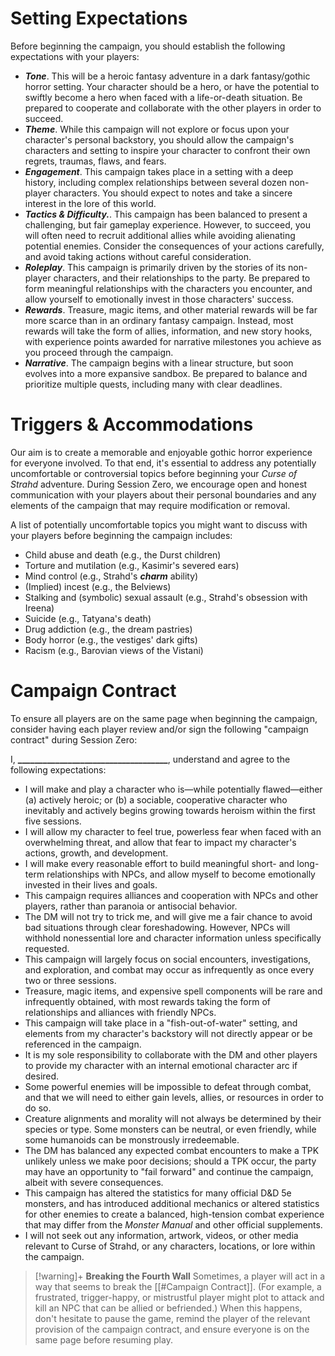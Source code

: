 # Setting Expectations
 Before beginning the campaign, you should establish the following expectations with your players:

* ***Tone***. This will be a heroic fantasy adventure in a dark fantasy/gothic horror setting. Your character should be a hero, or have the potential to swiftly become a hero when faced with a life-or-death situation. Be prepared to cooperate and collaborate with the other players in order to succeed.
* ***Theme***. While this campaign will not explore or focus upon your character's personal backstory, you should allow the campaign's characters and setting to inspire your  character to confront their own regrets, traumas, flaws, and fears.
* ***Engagement***. This campaign takes place in a setting with a deep history, including complex relationships between several dozen non-player characters. You should expect to notes and take a sincere interest in the lore of this world.
* ***Tactics & Difficulty.***. This campaign has been balanced to present a challenging, but fair gameplay experience. However, to succeed, you will often need to recruit additional allies while avoiding alienating potential enemies. Consider the consequences of your actions carefully, and avoid taking actions without careful consideration.
* ***Roleplay***. This campaign is primarily driven by the stories of its non-player characters, and their relationships to the party. Be prepared to form meaningful relationships with the characters you encounter, and allow yourself to emotionally invest in those characters' success.
* ***Rewards***. Treasure, magic items, and other material rewards will be far more scarce than in an ordinary fantasy campaign. Instead, most rewards will take the form of allies, information, and new story hooks, with experience points awarded for narrative milestones you achieve as you proceed through the campaign.
* ***Narrative***. The campaign begins with a linear structure, but soon evolves into a more expansive sandbox. Be prepared to balance and prioritize multiple quests, including many with clear deadlines.
# Triggers & Accommodations
Our aim is to create a memorable and enjoyable gothic horror experience for everyone involved. To that end, it's essential to address any potentially uncomfortable or controversial topics before beginning your *Curse of Strahd* adventure. During Session Zero, we encourage open and honest communication with your players about their personal boundaries and any elements of the campaign that may require modification or removal.

A list of potentially uncomfortable topics you might want to discuss with your players before beginning the campaign includes:

* Child abuse and death (e.g., the Durst children)
* Torture and mutilation (e.g., Kasimir's severed ears)
* Mind control (e.g., Strahd's ***charm*** ability)
* (Implied) incest (e.g., the Belviews)
* Stalking and (symbolic) sexual assault (e.g., Strahd's obsession with Ireena)
* Suicide (e.g., Tatyana's death)
* Drug addiction (e.g., the dream pastries)
* Body horror (e.g., the vestiges' dark gifts)
* Racism (e.g., Barovian views of the Vistani)
# Campaign Contract
To ensure all players are on the same page when beginning the campaign, consider having each player review and/or sign the following "campaign contract" during Session Zero:

<div class="description">
<p>I, <strong>&#95;&#95;&#95;&#95;&#95;&#95;&#95;&#95;&#95;&#95;&#95;&#95;&#95;&#95;&#95;&#95;&#95;&#95;&#95;&#95;&#95;&#95;&#95;&#95;&#95;&#95;&#95;&#95;&#95;&#95;&#95;&#95;&#95;&#95;&#95;&#95;</strong>, understand and agree to the following expectations:</p> 
<ul> 
<li>I will make and play a character who is—while potentially flawed—either (a) actively heroic; or (b) a sociable, cooperative character who inevitably and actively begins growing towards heroism within the first five sessions.</li>
<li>I will allow my character to feel true, powerless fear when faced with an overwhelming threat, and allow that fear to impact my character's actions, growth, and development.</li>
<li>I will make every reasonable effort to build meaningful short- and long-term relationships with NPCs, and allow myself to become emotionally invested in their lives and goals.</li> 
<li>This campaign requires alliances and cooperation with NPCs and other players, rather than paranoia or antisocial behavior.</li> 
<li>The DM will not try to trick me, and will give me a fair chance to avoid bad situations through clear foreshadowing. However, NPCs will withhold nonessential lore and character information unless specifically requested.</li>
<li>This campaign will largely focus on social encounters, investigations, and exploration, and combat may occur as infrequently as once every two or three sessions.</li> 
<li>Treasure, magic items, and expensive spell components will be rare and infrequently obtained, with most rewards taking the form of relationships and alliances with friendly NPCs.</li>
<li>This campaign will take place in a "fish-out-of-water" setting, and elements from my character's backstory will not directly appear or be referenced in the campaign.</li>
<li>It is my sole responsibility to collaborate with the DM and other players to provide my character with an internal emotional character arc if desired.</li> 
<li>Some powerful enemies will be impossible to defeat through combat, and that we will need to either gain levels, allies, or resources in order to do so.</li>
<li>Creature alignments and morality will not always be determined by their species or type. Some monsters can be neutral, or even friendly, while some humanoids can be monstrously irredeemable.</li>
<li>The DM has balanced any expected combat encounters to make a TPK unlikely unless we make poor decisions; should a TPK occur, the party may have an opportunity to "fail forward" and continue the campaign, albeit with severe consequences.</li> 
<li>This campaign has altered the statistics for many official D&D 5e monsters, and has introduced additional mechanics or altered statistics for other enemies to create a balanced, high-tension combat experience that may differ from the <em>Monster Manual</em> and other official supplements.</li>
<li>I will not seek out any information, artwork, videos, or other media relevant to Curse of Strahd, or any characters, locations, or lore within the campaign.</li> 
</ul>
</div>

> [!warning]+ **Breaking the Fourth Wall**
> Sometimes, a player will act in a way that seems to break the [[#Campaign Contract]]. (For example, a frustrated, trigger-happy, or mistrustful player might plot to attack and kill an NPC that can be allied or befriended.) When this happens, don't hesitate to pause the game, remind the player of the relevant provision of the campaign contract, and ensure everyone is on the same page before resuming play.